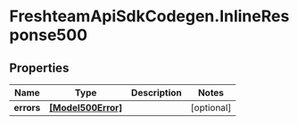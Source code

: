 # FreshteamApiSdkCodegen.InlineResponse500

## Properties

Name | Type | Description | Notes
------------ | ------------- | ------------- | -------------
**errors** | [**[Model500Error]**](Model500Error.md) |  | [optional] 


